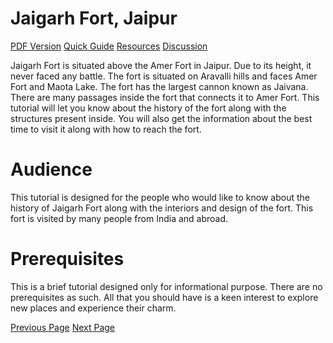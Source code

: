 # Jaigarh Fort, Jaipur
[PDF Version](../jaigarh_fort/jaigarh_fort_pdf_version.md)
[Quick Guide](../jaigarh_fort/jaigarh_fort_quick_guide.md)
[Resources](../jaigarh_fort/jaigarh_fort_useful_resources.md)
[Discussion](../jaigarh_fort/jaigarh_fort_discussion.md)

Jaigarh Fort is situated above the Amer Fort in Jaipur. Due to its height, it never faced any battle. The fort is situated on Aravalli hills and faces Amer Fort and Maota Lake. The fort has the largest cannon known as Jaivana. There are many passages inside the fort that connects it to Amer Fort. This tutorial will let you know about the history of the fort along with the structures present inside. You will also get the information about the best time to visit it along with how to reach the fort.

# Audience
This tutorial is designed for the people who would like to know about the history of Jaigarh Fort along with the interiors and design of the fort. This fort is visited by many people from India and abroad.

# Prerequisites
This is a brief tutorial designed only for informational purpose. There are no prerequisites as such. All that you should have is a keen interest to explore new places and experience their charm.


[Previous Page](../jaigarh_fort/index.md) [Next Page](../jaigarh_fort/jaigarh_fort_overview.md) 
